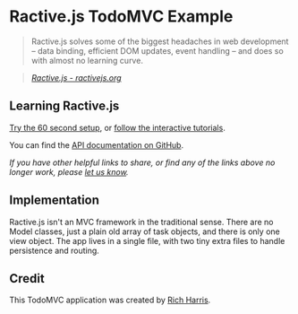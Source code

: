 # Ractive.js TodoMVC Example

> Ractive.js solves some of the biggest headaches in web development – data binding, efficient DOM updates, event handling – and does so with almost no learning curve.

> _[Ractive.js - ractivejs.org](http://ractivejs.org)_


## Learning Ractive.js

[Try the 60 second setup](https://github.com/Rich-Harris/Ractive/wiki/60-second-setup), or [follow the interactive tutorials](http://learn.ractivejs.org).

You can find the [API documentation on GitHub](https://github.com/Rich-Harris/Ractive/wiki).

_If you have other helpful links to share, or find any of the links above no longer work, please [let us know](https://github.com/tastejs/todomvc/issues)._


## Implementation

Ractive.js isn't an MVC framework in the traditional sense. There are no Model classes, just a plain old array of task objects, and there is only one view object. The app lives in a single file, with two tiny extra files to handle persistence and routing.


## Credit

This TodoMVC application was created by [Rich Harris](http://rich-harris.co.uk).
